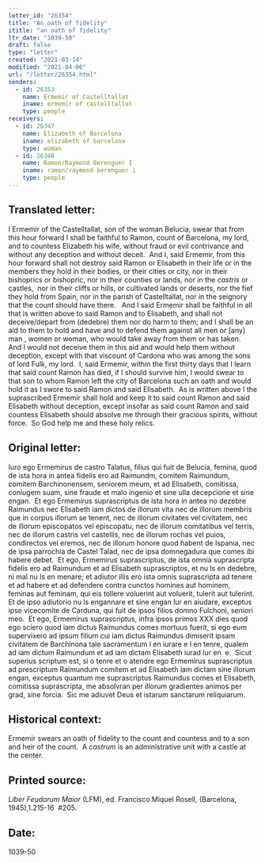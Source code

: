 ```yaml
---
letter_id: "26354"
title: "An oath of fidelity"
ititle: "an oath of fidelity"
ltr_date: "1039-50"
draft: false
type: "letter"
created: "2021-03-14"
modified: "2021-04-06"
url: "/letter/26354.html"
senders:
  - id: 26353
    name: Ermemir of Castelltallat
    iname: ermemir of castelltallat
    type: people
receivers:
  - id: 26347
    name: Elizabeth of Barcelona
    iname: elizabeth of barcelona
    type: woman
  - id: 26348
    name: Ramon/Raymond Berenguer I
    iname: ramon/raymond berenguer i
    type: people
---
```

<h2> Translated letter:</h2><p>I Ermemir of the Castelltallat, son of the woman Belucia, swear that from this hour forward I shall be faithful to Ramon, count of Barcelona, my lord, and to countess Elizabeth his wife, without fraud or evil contrivance and without any deception and without deceit.&nbsp; And I, said Ermemir, from this hour forward shall not destroy said Ramon or Elisabeth in their life or in the members they hold in their bodies, or their cities or city, nor in their bishoprics or bishopric, nor in their counties or lands, nor in the <em>castris</em> or castles,&nbsp; nor in their cliffs or hills, or cultivated lands or deserts, nor the fief they hold from Spain, nor in the parish of Castelltallat, nor in the seignory that the count should have there.&nbsp;&nbsp; And I said Ermemir shall be faithful in all that is written above to said Ramon and to Elisabeth, and shall not deceive/depart from (dedebre) them nor do harm to them; and I shall be an aid to them to hold and have and to defend them against all men or [any] man , women or woman, who would take away from them or has taken.&nbsp; And I would not deceive them in this aid and would help them without deception, except with that viscount of Cardona who was among the sons of lord Fulk, my lord. &nbsp;I, said Ermemir, within the first thirty days that I learn that said count Ramon has died, if I should survive him, I would swear to that son to whom Ramon left the city of Barcelona such an oath and would hold it as I swore to said Ramon and said Elisabeth.&nbsp; As is written above I the suprascribed Ermemir shall hold and keep it to said count Ramon and said Elisabeth without deception, except insofar as said count Ramon and said countess Elisabeth should absolve me through their gracious spirits, without force.&nbsp; So God help me and these holy relics.</p><h2 class="mt-4"> Original letter:</h2><p>Iuro ego Ermemirus de castro Talatus, filius qui fuit de Belucia, femina, quod de ista hora in antea fidelis ero ad Raimundm, comitem Raimundum, comitem Barchinonensem, seniorem meum, et ad Elisabeth, comitissa, coniugem suam, sine fraude et malo ingenio et sine ulla decepcione et sine engan.&nbsp; Et ego Ermemirus suprascriptus de ista hora in antea no dezebre Raimundus nec Elisabeth iam dictos de illorum vita nec de illorum membris que in corpus illorum se tenent, nec de illorum civitates vel civitatem, nec de illorum episcopatos vel episcopatu, nec de illorum comitatibus vel terris, nec de illorum castris vel castellis, nec de illorum rochas vel puios, condirectos vel eremos, nec de illorum honore quod habent de Ispania, nec de ipsa parrochia de Castel Talad, nec de ipsa domnegadura que comes ibi habere debet.&nbsp; Et ego, Ermemirus suprascriptus, de ista omnia suprascripta fidelis ero ad Raimundum et ad Elisabeth suprascriptos, et nu ls en dedebre, ni mal nu ls en menare; et adiutor illis ero ista omnis suprascripta ad tenere et ad habere et ad defendere contra cunctos homines aut hominem, feminas aut feminam, qui eis tollere voluerint aut voluerit, tulerit aut tulerint.&nbsp; Et de ipso adiutorio nu ls engannare et sine engan lur en aiudare, exceptus ipse vicecomite de Carduna, qui fuit de ipsos filios domno Fulchoni, seniori meo.&nbsp; Et ego, Ermemirus suprascriptus, infra ipsos primos XXX dies quod ego sciero quod iam dictus Raimundus comes mortuus fuerit, si ego eum supervixero ad ipsum filium cui iam dictus Raimundus dimiserit ipsam civitatem de Barchinona tale sacramentum l en iurare e l en tenre, qualem ad iam dictum Raimundum et ad iam dictam Elisabeth iurad lur en&nbsp; e.&nbsp; Sicut superius scriptum est, si o tenre et o atendre ego Ermemirus suprascriptus ad prescriptum Raimundum comitem et ad Elisabeth iam dictam sine illorum engan, exceptus quantum me suprascriptus Raimundus comes et Elisabeth, comitissa suprascripta, me absolvran per illorum gradientes animos per grad, sine forcia.&nbsp; Sic me adiuvet Deus et istarum sanctarum reliquiarum.&nbsp;</p><h2 class="mt-4"> Historical context:</h2><p>Ermemir swears an oath of fidelity to the count and countess and to a son and heir of the count.&nbsp; A <em>castrum</em> is an administrative unit with a castle at the center.</p><h2 class="mt-4"> Printed source:</h2><p><i>Liber Feudorum Maior</i> (LFM), ed. Francisco Miquel Rosell, (Barcelona, 1945),1.215-16 &nbsp;#205.</p><h2 class="mt-4"> Date:</h2>1039-50